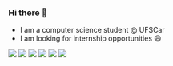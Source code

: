 ### Hi there 👋
- I am a computer science student @ UFSCar
- I am looking for internship opportunities 😄

![](https://img.shields.io/badge/Language-C-informational?style=flat&logo=<LOGO_NAME>&logoColor=white&color=2bbc8a)
![](https://img.shields.io/badge/Language-C++-informational?style=flat&logo=<LOGO_NAME>&logoColor=white&color=2bbc8a)
![](https://img.shields.io/badge/Language-Javascript-informational?style=flat&logo=<LOGO_NAME>&logoColor=white&color=2bbc8a)
![](https://img.shields.io/badge/Language-HTML-information?style=flat&logo=<LOGO_NAME>&logoColor=white&color=2bbc8a)
![](https://img.shields.io/badge/Language-CSS-information?style=flat&logo=<LOGO_NAME>&logoColor=white&color=2bbc8a)
![](https://img.shields.io/badge/Language-Python-informational?style=flat&logo=<LOGO_NAME>&logoColor=white&color=2bbc8a)

<!--
**nathamcoracini/nathamcoracini** is a ✨ _special_ ✨ repository because its `README.md` (this file) appears on your GitHub profile.

Here are some ideas to get you started:

- 🔭 I’m currently working on ...
- 🌱 I’m currently learning ...
- 👯 I’m looking to collaborate on ...
- 🤔 I’m looking for help with ...
- 💬 Ask me about ...
- 📫 How to reach me: ...
- 😄 Pronouns: ...
- ⚡ Fun fact: ...
-->
